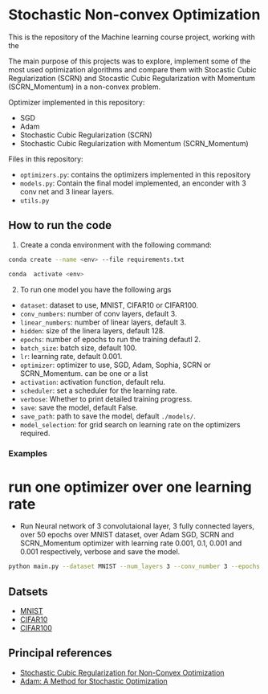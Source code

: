 # Stochastic Non-convex Optimization

This is the repository of the Machine learning course project, working with the

The main purpose of this projects was to explore, implement some of the most used optimization algorithms and compare them with Stocastic Cubic Regularization (SCRN) and Stocastic Cubic Regularization with Momentum (SCRN_Momentum) in a non-convex problem.

Optimizer implemented in this repository:

- SGD
- Adam
- Stochastic Cubic Regularization (SCRN)
- Stochastic Cubic Regularization with Momentum (SCRN_Momentum)

Files in this repository:

- `optimizers.py`: contains the optimizers implemented in this repository
- `models.py`: Contain the final model implemented, an enconder with 3 conv net and 3 linear layers.
- `utils.py`

## How to run the code

1. Create a conda environment with the following command:

```bash
conda create --name <env> --file requirements.txt
```

```bash
conda  activate <env>
```

2. To run one model you have the following args

- `dataset`: dataset to use, MNIST, CIFAR10 or CIFAR100.
- `conv_numbers`: number of conv layers, default 3.
- `linear_numbers`: number of linear layers, default 3.
- `hidden`: size of the linera layers, default 128.
- `epochs`: number of epochs to run the training defautl 2.
- `batch_size`: batch size, default 100.
- `lr`: learning rate, default 0.001.
- `optimizer`: optimizer to use, SGD, Adam, Sophia, SCRN or SCRN_Momentum. can be one or a list
- `activation`: activation function, default relu.
- `scheduler`: set a scheduler for the learning rate.
- `verbose`: Whether to print detailed training progress.
- `save`: save the model, default False.
- `save_path`: path to save the model, default `./models/`.
- `model_selection`: for grid search on learning rate on the optimizers required.

### Examples

# run one optimizer over one learning rate

- Run Neural network of 3 convolutaional layer, 3 fully connected layers, over 50 epochs over MNIST dataset, over Adam SGD, SCRN and SCRN_Momentum optimizer with learning rate 0.001, 0.1, 0.001 and 0.001 respectively, verbose and save the model.

```bash
python main.py --dataset MNIST --num_layers 3 --conv_number 3 --epochs 50 --lr 0.001,0.1,0.001,0.001 --optimizer Adam,SGD,SCRN,SCRN_Momentum --verbose --save
```

## Datsets

- [MNIST](http://yann.lecun.com/exdb/mnist/)
- [CIFAR10](https://www.cs.toronto.edu/~kriz/cifar.html)
- [CIFAR100](https://www.cs.toronto.edu/~kriz/cifar.html)

## Principal references

- [Stochastic Cubic Regularization for Non-Convex Optimization](https://arxiv.org/pdf/1902.00996.pdf)
- [Adam: A Method for Stochastic Optimization](https://arxiv.org/pdf/1412.6980.pdf)
